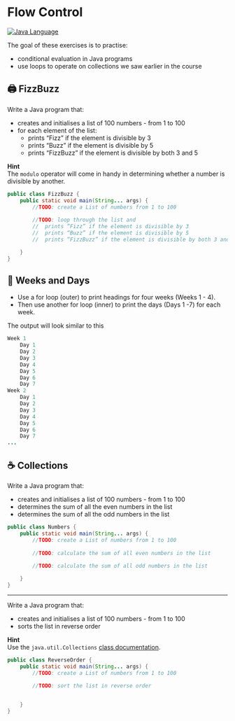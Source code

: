 # Flow Control

[![Java Language](https://img.shields.io/badge/PLATFORM-OpenJDK-3A75B0.svg?style=for-the-badge)][1]

The goal of these exercises is to practise:
- conditional evaluation in Java programs
- use loops to operate on collections we saw earlier in the course

## :printer: FizzBuzz

Write a Java program that:
- creates and initialises a list of 100 numbers - from 1 to 100
- for each element of the list:
    - prints “Fizz” if the element is divisible by 3
    - prints “Buzz” if the element is divisible by 5
    - prints “FizzBuzz” if the element is divisible by both 3 and 5

**Hint** <br/>
The `modulo` operator will come in handy in determining
whether a number is divisible by another.

```java
public class FizzBuzz {
    public static void main(String... args) {
        //TODO: create a List of numbers from 1 to 100
        
        //TODO: loop through the list and
        //  prints “Fizz” if the element is divisible by 3
        //  prints “Buzz” if the element is divisible by 5
        //  prints “FizzBuzz” if the element is divisible by both 3 and 5

    }
}

```

## :date: Weeks and Days

- Use a for loop (outer) to print headings for four weeks (Weeks 1 - 4).
- Then use another for loop (inner) to print the days (Days 1 -7) for each week.

The output will look similar to this

```java
Week 1
    Day 1
    Day 2
    Day 3
    Day 4
    Day 5
    Day 6
    Day 7
Week 2
    Day 1
    Day 2
    Day 3
    Day 4
    Day 5
    Day 6
    Day 7
...
```

## :coffee: Collections

Write a Java program that:
- creates and initialises a list of 100 numbers - from 1 to 100
- determines the sum of all the even numbers in the list
- determines the sum of all the odd numbers in the list


```java
public class Numbers {
    public static void main(String... args) {
        //TODO: create a List of numbers from 1 to 100
        
        //TODO: calculate the sum of all even numbers in the list
        
        //TODO: calculate the sum of all odd numbers in the list

    }
}

```

----

Write a Java program that:
- creates and initialises a list of 100 numbers - from 1 to 100
- sorts the list in reverse order

**Hint** <br/>
Use the `java.util.Collections` [class documentation][2].



```java
public class ReverseOrder {
    public static void main(String... args) {
        //TODO: create a List of numbers from 1 to 100
        
        //TODO: sort the list in reverse order


    }
}

```

[1]: https://docs.oracle.com/javase/8/docs/api/index.html
[2]: https://docs.oracle.com/javase/8/docs/api/java/util/Collections.html 